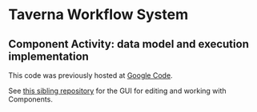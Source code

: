 Taverna Workflow System
====
Component Activity: data model and execution implementation
----
This code was previously hosted at [Google Code](http://taverna.googlecode.com/svn/taverna/engine/net.sf.taverna.t2.activities/).

See [this sibling repository](https://github.com/taverna/taverna-component-activity-ui) for the GUI for editing and working with Components.
